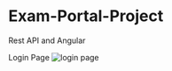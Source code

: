 # Exam-Portal-Project
Rest API and Angular

Login Page
![login page](https://user-images.githubusercontent.com/80596589/187093155-18eaa511-7232-43dd-bb4a-f12addbf80f6.png)
